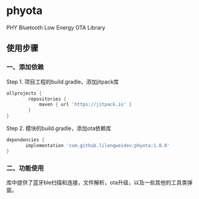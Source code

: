 # phyota
PHY Bluetooth Low Energy OTA Library

## 使用步骤

### 一、添加依赖

Step 1. 项目工程的build.gradle，添加jitpack库

```groovy
allprojects {
		repositories {
			maven { url 'https://jitpack.io' }
		}
}
```
  
Step 2. 模块的build.gradle，添加ota依赖库

```groovy
dependencies {
	   implementation 'com.github.lilongweidev:phyota:1.0.0'
}
```

### 二、功能使用

库中提供了蓝牙ble扫描和连接，文件解析，ota升级，以及一些其他的工具类弹窗。


